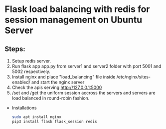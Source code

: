 # Flask load balancing with redis for session management on Ubuntu Server
## Steps:
1. Setup redis server.
2. Run flask app app.py from server1 and server2 folder with port 5001 and 5002 respectively.
3. Install nginx and place "load_balancing" file inside /etc/nginx/sites-enabled/ and start the nginx server
4. Check the apis serving http://127.0.0.1:5000
5. /set and /get the uniform session accross the servers and servers are load balanced in round-robin fashion.

* Installations
  ```sh
  sudo apt install nginx
  pip3 install flask flask_session redis
  ```
